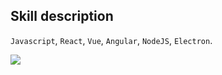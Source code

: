 ## Skill description

`Javascript`, `React`, `Vue`, `Angular`, `NodeJS`, `Electron`.

<a href="https://github.com/Dickens-Shaw">
  <img align="center" src="https://github-readme-stats.vercel.app/api?username=Dickens-Shaw&count_private=true&show_icons=true" />
</a>
